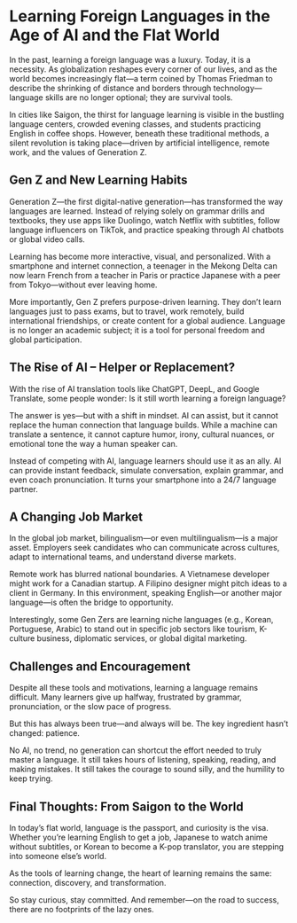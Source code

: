 
# Learning Foreign Languages in the Age of AI and the Flat World

In the past, learning a foreign language was a luxury. Today, it is a necessity. As globalization reshapes every corner of our lives, and as the world becomes increasingly flat—a term coined by Thomas Friedman to describe the shrinking of distance and borders through technology—language skills are no longer optional; they are survival tools.

In cities like Saigon, the thirst for language learning is visible in the bustling language centers, crowded evening classes, and students practicing English in coffee shops. However, beneath these traditional methods, a silent revolution is taking place—driven by artificial intelligence, remote work, and the values of Generation Z.

## Gen Z and New Learning Habits

Generation Z—the first digital-native generation—has transformed the way languages are learned. Instead of relying solely on grammar drills and textbooks, they use apps like Duolingo, watch Netflix with subtitles, follow language influencers on TikTok, and practice speaking through AI chatbots or global video calls.

Learning has become more interactive, visual, and personalized. With a smartphone and internet connection, a teenager in the Mekong Delta can now learn French from a teacher in Paris or practice Japanese with a peer from Tokyo—without ever leaving home.

More importantly, Gen Z prefers purpose-driven learning. They don’t learn languages just to pass exams, but to travel, work remotely, build international friendships, or create content for a global audience. Language is no longer an academic subject; it is a tool for personal freedom and global participation.

## The Rise of AI – Helper or Replacement?

With the rise of AI translation tools like ChatGPT, DeepL, and Google Translate, some people wonder: Is it still worth learning a foreign language?

The answer is yes—but with a shift in mindset. AI can assist, but it cannot replace the human connection that language builds. While a machine can translate a sentence, it cannot capture humor, irony, cultural nuances, or emotional tone the way a human speaker can.

Instead of competing with AI, language learners should use it as an ally. AI can provide instant feedback, simulate conversation, explain grammar, and even coach pronunciation. It turns your smartphone into a 24/7 language partner.

## A Changing Job Market

In the global job market, bilingualism—or even multilingualism—is a major asset. Employers seek candidates who can communicate across cultures, adapt to international teams, and understand diverse markets.

Remote work has blurred national boundaries. A Vietnamese developer might work for a Canadian startup. A Filipino designer might pitch ideas to a client in Germany. In this environment, speaking English—or another major language—is often the bridge to opportunity.

Interestingly, some Gen Zers are learning niche languages (e.g., Korean, Portuguese, Arabic) to stand out in specific job sectors like tourism, K-culture business, diplomatic services, or global digital marketing.

## Challenges and Encouragement

Despite all these tools and motivations, learning a language remains difficult. Many learners give up halfway, frustrated by grammar, pronunciation, or the slow pace of progress.

But this has always been true—and always will be. The key ingredient hasn’t changed: patience.

No AI, no trend, no generation can shortcut the effort needed to truly master a language. It still takes hours of listening, speaking, reading, and making mistakes. It still takes the courage to sound silly, and the humility to keep trying.

## Final Thoughts: From Saigon to the World

In today’s flat world, language is the passport, and curiosity is the visa. Whether you’re learning English to get a job, Japanese to watch anime without subtitles, or Korean to become a K-pop translator, you are stepping into someone else’s world.

As the tools of learning change, the heart of learning remains the same: connection, discovery, and transformation.

So stay curious, stay committed. And remember—on the road to success, there are no footprints of the lazy ones.


